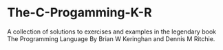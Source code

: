 # The-C-Progamming-K-R
A collection of solutions to exercises and examples in the legendary book The Programming Language By Brian W Keringhan and Dennis M Ritchie.
